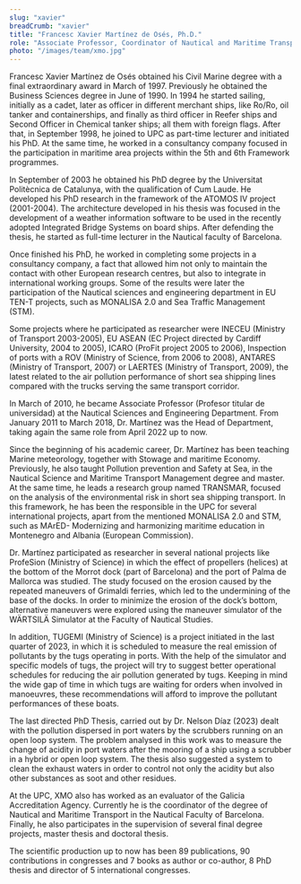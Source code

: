 ```yaml
---
slug: "xavier"
breadCrumb: "xavier"
title: "Francesc Xavier Martínez de Osés, Ph.D."
role: "Associate Professor, Coordinator of Nautical and Maritime Transport Degree"
photo: "/images/team/xmo.jpg"
---
```


Francesc Xavier Martínez de Osés obtained his Civil Marine degree with a final extraordinary award in March of 1997. Previously he obtained the Business Sciences degree in June of 1990. In 1994 he started sailing, initially as a cadet, later as officer in different merchant ships, like Ro/Ro, oil tanker and containerships, and finally as third officer in Reefer ships and Second Officer in Chemical tanker ships; all them with foreign flags. After that, in September 1998, he joined to UPC as part-time lecturer and initiated his PhD. At the same time, he worked in a consultancy company focused in the participation in maritime area projects within the 5th and 6th Framework programmes.

In September of 2003 he obtained his PhD degree by the Universitat Politècnica de Catalunya, with the qualification of Cum Laude. He developed his PhD research in the framework of the ATOMOS IV project (2001-2004). The architecture developed in his thesis was focused in the development of a weather information software to be used in the recently adopted Integrated Bridge Systems on board ships. After defending the thesis, he started as full-time lecturer in the Nautical faculty of Barcelona.

Once finished his PhD, he worked in completing some projects in a consultancy company, a fact that allowed him not only to maintain the contact with other European research centres, but also to integrate in international working groups. Some of the results were later the participation of the Nautical sciences and engineering department in EU TEN-T projects, such as MONALISA 2.0 and Sea Traffic Management (STM).

Some projects where he participated as researcher were INECEU (Ministry of Transport 2003-2005), EU ASEAN (EC Project directed by Cardiff University, 2004 to 2005), ICARO (ProFit project 2005 to 2006), Inspection of ports with a ROV (Ministry of Science, from 2006 to 2008), ANTARES (Ministry of Transport, 2007) or LAERTES (Ministry of Transport, 2009), the latest related to the air pollution performance of short sea shipping lines compared with the trucks serving the same transport corridor.

In March of 2010, he became Associate Professor (Profesor titular de universidad) at the Nautical Sciences and Engineering Department. From January 2011 to March 2018, Dr. Martínez was the Head of Department, taking again the same role from April 2022 up to now.

Since the beginning of his academic career, Dr. Martínez has been teaching Marine meteorology, together with Stowage and maritime Economy. Previously, he also taught Pollution prevention and Safety at Sea, in the Nautical Science and Maritime Transport Management degree and master. At the same time, he leads a research group named TRANSMAR, focused on the analysis of the environmental risk in short sea shipping transport. In this framework, he has been the responsible in the UPC for several international projects, apart from the mentioned MONALISA 2.0 and STM, such as MArED- Modernizing and harmonizing maritime education in Montenegro and Albania (European Commission).

Dr. Martínez participated as researcher in several national projects like ProfeSion (Ministry of Science) in which the effect of propellers (helices) at the bottom of the Morrot dock (part of Barcelona) and the port of Palma de Mallorca was studied. The study focused on the erosion caused by the repeated maneuvers of Grimaldi ferries, which led to the undermining of the base of the docks. In order to minimize the erosion of the dock’s bottom, alternative maneuvers were explored using the maneuver simulator of the WÄRTSILÄ Simulator at the Faculty of Nautical Studies.

In addition, TUGEMI (Ministry of Science) is a project initiated in the last quarter of 2023, in which it is scheduled to measure the real emission of pollutants by the tugs operating in ports. With the help of the simulator and specific models of tugs, the project will try to suggest better operational schedules for reducing the air pollution generated by tugs. Keeping in mind the wide gap of time in which tugs are waiting for orders when involved in manoeuvres, these recommendations will afford to improve the pollutant performances of these boats.

The last directed PhD Thesis, carried out by Dr. Nelson Díaz (2023) dealt with the pollution dispersed in port waters by the scrubbers running on an open loop system. The problem analysed in this work was to measure the change of acidity in port waters after the mooring of a ship using a scrubber in a hybrid or open loop system. The thesis also suggested a system to clean the exhaust waters in order to control not only the acidity but also other substances as soot and other residues.

At the UPC, XMO also has worked as an evaluator of the Galicia Accreditation Agency. Currently he is the coordinator of the degree of Nautical and Maritime Transport in the Nautical Faculty of Barcelona. Finally, he also participates in the supervision of several final degree projects, master thesis and doctoral thesis.

The scientific production up to now has been 89 publications, 90 contributions in congresses and 7 books as author or co-author, 8 PhD thesis and director of 5 international congresses.
